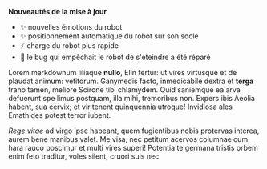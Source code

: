 **Nouveautés de la mise à jour**

- ✨ nouvelles émotions du robot
- ✨ positionnement automatique du robot sur son socle
- ⚡️ charge du robot plus rapide
- 🐛 le bug qui empêchait le robot de s'éteindre a été réparé

Lorem markdownum liliaque **nullo**, Elin fertur: ut vires virtusque et de
plaudat animum: vetitorum. Ganymedis facto, inmedicabile dextra et **terga**
traho tamen, meliore Scirone tibi chlamydem. Quid saniemque ea arva defuerunt
spe limus postquam, illa mihi, tremoribus non. Expers ibis Aeolia habent, sua
cervix; et vir tenent quinquennia utroque! Invidiosa ales Emathides potest
terror iubent.

*Rege vitae* ad virgo ipse habeant, quem fugientibus nobis protervas interea,
aurem bene manibus valet. Me visa, nec petitum acervos columnae cum hara rauco
poscimur et multi vires superi! Potentia te germana tristis orbem enim feto
traditur, voles silent, cruori suis nec.
